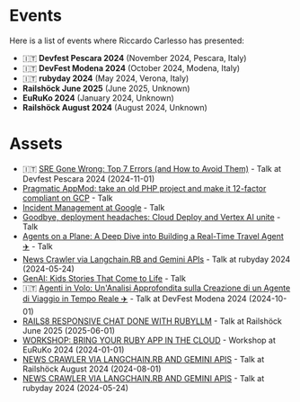 # Events

Here is a list of events where Riccardo Carlesso has presented:

*   🇮🇹 **Devfest Pescara 2024** (November 2024, Pescara, Italy)
*   🇮🇹 **DevFest Modena 2024** (October 2024, Modena, Italy)
*   🇮🇹 **rubyday 2024** (May 2024, Verona, Italy)
*   **Railshöck June 2025** (June 2025, Unknown)
*   **EuRuKo 2024** (January 2024, Unknown)
*   **Railshöck August 2024** (August 2024, Unknown)

# Assets

*   🇮🇹 [SRE Gone Wrong: Top 7 Errors (and How to Avoid Them)](https://www.youtube.com/watch?v=AUZIYQFwCfNB_uNAPqp6n3XEQButDv-j_mrGV6tIZY3gEBZHecKWYmRrrG-drsuN_qjj-u4VnhyhPjb742UOOO0ojNHqMQ8DT1LEWv0DBh19p6fr5RE71saOkl36q8Qahj9vkcaCm82uxQ0ssKs2HmFkZMTAQ==) - Talk at Devfest Pescara 2024 (2024-11-01)
*   [Pragmatic AppMod: take an old PHP project and make it 12-factor compliant on GCP](https://www.youtube.com/watch?v=y_2_y_2_y_2) - Talk
*   [Incident Management at Google](https://www.youtube.com/watch?v=AUZIYQFwCfNB_uNAPqp6n3XEQButDv-j_mrGV6tIZY3gEBZHecKWYmRrrG-drsuN_qjj-u4VnhyhPjb742UOOO0ojNHqMQ8DT1LEWv0DBh19p6fr5RE71saOkl36q8Qahj9vkcaCm82uxQ0ssKs2HmFkZMTAQ==) - Talk
*   [Goodbye, deployment headaches: Cloud Deploy and Vertex AI unite](https://www.youtube.com/watch?v=y_y_y_y_y_y) - Talk
*   [Agents on a Plane: A Deep Dive into Building a Real-Time Travel Agent ✈️](https://sessionize.com/riccardo-carlesso/) - Talk
*   [News Crawler via Langchain.RB and Gemini APIs](https://www.youtube.com/watch?v=2209070526) - Talk at rubyday 2024 (2024-05-24)
*   [GenAI: Kids Stories That Come to Life](https://www.youtube.com/watch?v=yG02_j_f-20) - Talk
*   🇮🇹 [Agenti in Volo: Un'Analisi Approfondita sulla Creazione di un Agente di Viaggio in Tempo Reale ✈️](https://sessionize.com/riccardo-carlesso/) - Talk at DevFest Modena 2024 (2024-10-01)
*   [RAILS8 RESPONSIVE CHAT DONE WITH RUBYLLM](https://www.rubyevents.org/speakers/riccardo-carlesso) - Talk at Railshöck June 2025 (2025-06-01)
*   [WORKSHOP: BRING YOUR RUBY APP IN THE CLOUD](https://www.rubyevents.org/speakers/riccardo-carlesso) - Workshop at EuRuKo 2024 (2024-01-01)
*   [NEWS CRAWLER VIA LANGCHAIN.RB AND GEMINI APIS](https://www.rubyevents.org/speakers/riccardo-carlesso) - Talk at Railshöck August 2024 (2024-08-01)
*   [NEWS CRAWLER VIA LANGCHAIN.RB AND GEMINI APIS](https://www.rubyevents.org/speakers/riccardo-carlesso) - Talk at rubyday 2024 (2024-05-24)

